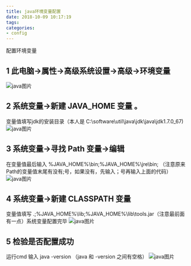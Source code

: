 ```yaml
---
title: java环境变量配置
date: 2018-10-09 10:17:19
tags:
categories:
- config
---
```

配置环境变量
## 1 此电脑→属性→高级系统设置→高级→环境变量
![java图片](/images/config/java/1.png)
## 2 系统变量→新建 JAVA_HOME 变量 。
变量值填写jdk的安装目录（本人是 C:\software\util\java\jdk\java\jdk1.7.0_67)
![java图片](/images/config/java/2.png)
## 3 系统变量→寻找 Path 变量→编辑
在变量值最后输入 %JAVA_HOME%\bin;%JAVA_HOME%\jre\bin;
（注意原来Path的变量值末尾有没有;号，如果没有，先输入；号再输入上面的代码）
![java图片](/images/config/java/3.png)
## 4 系统变量→新建 CLASSPATH 变量
变量值填写   .;%JAVA_HOME%\lib;%JAVA_HOME%\lib\tools.jar（注意最前面有一点）系统变量配置完毕
![java图片](/images/config/java/4.png)
## 5 检验是否配置成功
 运行cmd 输入 java -version （java 和 -version 之间有空格）
![java图片](/images/config/java/5.png)
